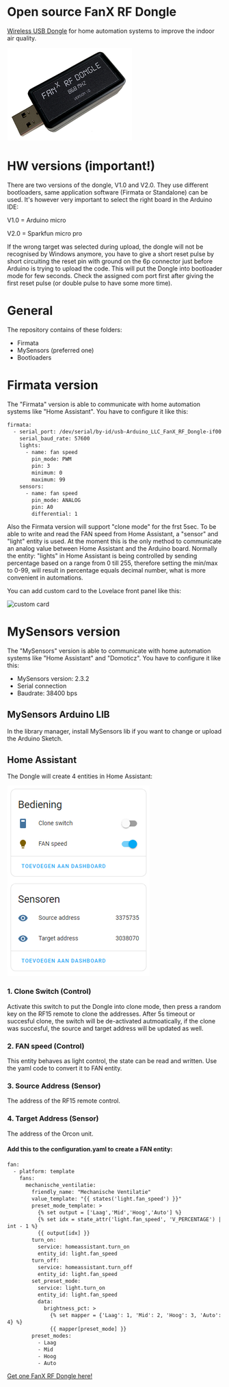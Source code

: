 # Open source FanX RF Dongle 

[Wireless USB Dongle](https://fan-x.eu/product/fan%cb%a3-rf-usb-dongle/) for home automation systems to improve the indoor air quality.

![usb dongle](https://github.com/Marcelh1/fanx/blob/main/images/high_q.png)

# HW versions (important!)
There are two versions of the dongle, V1.0 and V2.0. They use different bootloaders, same application software (Firmata or Standalone) can be used. It's however very important to select the right board in the Arduino IDE:

V1.0 = Arduino micro

V2.0 = Sparkfun micro pro

If the wrong target was selected during upload, the dongle will not be recognised by Windows anymore, you have to give a short reset pulse by short circuiting the reset pin with ground on the 6p connector just before Arduino is trying to upload the code. This will put the Dongle into bootloader mode for few seconds. Check the assigned com port first after giving the first reset pulse (or double pulse to have some more time). 


# General

The repository contains of these folders:
- Firmata
- MySensors (preferred one)
- Bootloaders

# Firmata version
The "Firmata" version is able to communicate with home automation systems like "Home Assistant". You have to configure it like this:
```
firmata:
  - serial_port: /dev/serial/by-id/usb-Arduino_LLC_FanX_RF_Dongle-if00
    serial_baud_rate: 57600
    lights:
      - name: fan speed
        pin_mode: PWM
        pin: 3
        minimum: 0
        maximum: 99
    sensors:
      - name: fan speed
        pin_mode: ANALOG
        pin: A0
        differential: 1
```

Also the Firmata version will support "clone mode" for the frst 5sec. To be able to write and read the FAN speed from Home Assistant, a "sensor" and "light" entity is used. At the moment this is the only method to communicate an analog value between Home Assistant and the Arduino board. Normally the entity: "lights" in Home Assistant is being controlled by sending percentage based on a range from 0 till 255, therefore setting the min/max to 0-99, will result in percentage equals decimal number, what is more convenient in automations.

You can add custom card to the Lovelace front panel like this:

![custom card](https://tweakers.net/i/92_YFrTlCgnYt5MYhOnoPeuxj60=/full-fit-in/4000x4000/filters:no_upscale():fill(white):strip_exif()/f/image/rBX8e7hh46UIrR00872p1JKJ.png?f=user_large)

# MySensors version
The "MySensors" version is able to communicate with home automation systems like "Home Assistant" and "Domoticz". You have to configure it like this:

- MySensors version: 2.3.2
- Serial connection
- Baudrate: 38400 bps

## MySensors Arduino LIB
In the library manager, install MySensors lib if you want to change or upload the Arduino Sketch.

## Home Assistant
The Dongle will create 4 entities in Home Assistant:

![entities](https://github.com/Marcelh1/fanx/blob/main/images/ha_entities.png)

### 1. Clone Switch (Control)
Activate this switch to put the Dongle into clone mode, then press a random key on the RF15 remote to clone the addresses. After 5s timeout or succesful clone, the switch will be de-activated autmoatically, if the clone was succesful, the source and target address will be updated as well.
### 2. FAN speed (Control)
This entity behaves as light control, the state can be read and written. Use the yaml code to convert it to FAN entity.
### 3. Source Address (Sensor)
The address of the RF15 remote control.
### 4. Target Address (Sensor)
The address of the Orcon unit.


#### Add this to the configuration.yaml to create a FAN entity:
```
fan:
  - platform: template
    fans:
      mechanische_ventilatie:
        friendly_name: "Mechanische Ventilatie"
        value_template: "{{ states('light.fan_speed') }}"
        preset_mode_template: >
          {% set output = ['Laag','Mid','Hoog','Auto'] %}
          {% set idx = state_attr('light.fan_speed', 'V_PERCENTAGE') | int - 1 %}
          {{ output[idx] }}
        turn_on:
          service: homeassistant.turn_on
          entity_id: light.fan_speed
        turn_off:
          service: homeassistant.turn_off
          entity_id: light.fan_speed
        set_preset_mode:
          service: light.turn_on
          entity_id: light.fan_speed
          data:
            brightness_pct: >
              {% set mapper = {'Laag': 1, 'Mid': 2, 'Hoog': 3, 'Auto': 4} %}
              {{ mapper[preset_mode] }}
        preset_modes:
          - Laag
          - Mid
          - Hoog
          - Auto
```

[Get one FanX RF Dongle here!](https://fan-x.eu/product/fan%cb%a3-rf-usb-dongle/)
